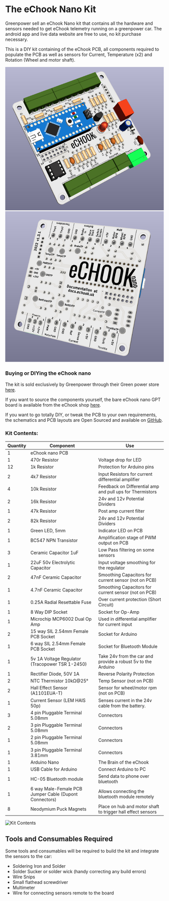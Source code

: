 # The eChook Nano Kit

Greenpower sell an eChook Nano kit that contains all the hardware and sensors needed to get eChook telemetry running on a greenpower car. The android app and live data website are free to use, no kit purchase necessary.

This is a DIY kit containing of the eChook PCB, all components required to populate the PCB as well as sensors for Current, Temperature (x2) and Rotation (Wheel and motor shaft).

![](<../.gitbook/assets/image (5) (1).png>) ![](<../.gitbook/assets/image (12) (1).png>)

### Buying or DIYing the eChook nano

The kit is sold exclusively by Greenpower through their Green power store [here](https://www.greenpower.co.uk/product/340).

If you want to source the components yourself, the bare eChook nano GPT board is available from the eChook shop [here](https://shop.echook.uk).

If you want to go totally DIY, or tweak the PCB to your own requirements, the schematics and PCB layouts are Open Sourced and available on [GitHub](https://github.com/eChook/eChook-Nano-PCB).



### Kit Contents:

| **Quantity** | **Component**                                          | **Use**                                                      |
| ------------ | ------------------------------------------------------ | ------------------------------------------------------------ |
| 1            | eChook nano PCB                                        |                                                              |
| 1            | 470r Resistor                                          | Voltage drop for LED                                         |
| 12           | 1k Resistor                                            | Protection for Arduino pins                                  |
| 2            | 4k7 Resistor                                           | Input Resistors for current differential amplifier           |
| 4            | 10k Resistor                                           | Feedback on Differential amp and pull ups for Thermistors    |
| 2            | 16k Resistor                                           | 24v and 12v Potential Dividers                               |
| 1            | 47k Resistor                                           | Post amp current filter                                      |
| 2            | 82k Resistor                                           | 24v and 12v Potential Dividers                               |
| 1            | Green LED, 5mm                                         | Indicator LED on PCB                                         |
| 1            | BC547 NPN Transistor                                   | Amplification stage of PWM output on PCB                     |
| 3            | Ceramic Capacitor 1uF                                  | Low Pass filtering on some sensors                           |
| 1            | 22uF 50v Electrolytic Capacitor                        | Input voltage smoothing for the regulator                    |
| 2            | 47nF Ceramic Capacitor                                 | Smoothing Capacitors for current sensor  (not on PCB)        |
| 1            | 4.7nF Ceramic Capacitor                                | Smoothing Capacitors for current sensor (not on PCB)         |
| 1            | 0.25A Radial Resettable Fuse                           | Over current protection (Short Circuit)                      |
| 1            | 8 Way DIP Socket                                       | Socket for Op-Amp                                            |
| 1            | Microchip MCP6002 Dual Op Amp                          | Used in differential amplifier for current input             |
| 2            | 15 way SIL 2.54mm Female PCB Socket                    | Socket for Arduino                                           |
| 1            | 6 way SIL 2.54mm Female PCB Socket                     | Socket for Bluetooth Module                                  |
| 1            | 5v 1A Voltage Regulator (Tracopower TSR 1-2450)        | Take 24v from the car and provide a robust 5v to the Arduino |
| 1            | Rectifier Diode, 50V 1A                                | Reverse Polarity Protection                                  |
| 2            | NTC Thermistor 10kΩ@25°                                | Temp Sensor (not on PCB)                                     |
| 2            | Hall Effect Sensor (A1101EUA-T)                        | Sensor for wheel/motor rpm (not on PCB)                      |
| 1            | Current Sensor (LEM HAIS 50p)                          | Senses current in the 24v cable from the battery.            |
| 3            | 4 pin Pluggable Terminal 5.08mm                        | Connectors                                                   |
| 2            | 3 pin Pluggable Terminal 5.08mm                        | Connectors                                                   |
| 1            | 2 pin Pluggable Terminal 5.08mm                        | Connectors                                                   |
| 1            | 3 pin Pluggable Terminal 3.81mm                        | Connectors                                                   |
| 1            | Arduino Nano                                           | The Brain of the eChook                                      |
| 1            | USB Cable for Arduino                                  | Connect Arduino to PC                                        |
| 1            | HC-05 Bluetooth module                                 | Send data to phone over bluetooth                            |
| 1            | 6 way Male-Female PCB Jumper Cable (Dupont Connectors) | Allows connecting the bluetooth module remotely              |
| 8            | Neodymium Puck Magnets                                 | Place on hub and motor shaft to trigger hall effect sensors  |

![Kit Contents](../.gitbook/assets/img\_20180129\_190858.jpg)

## Tools and Consumables Required

Some tools and consumables will be required to build the kit and integrate the sensors to the car:

* Soldering Iron and Solder
* Solder Sucker or solder wick (handy correcting any build errors)
* Wire Snips
* Small flathead screwdriver&#x20;
* Multimeter
* Wire for connecting sensors remote to the board



##
